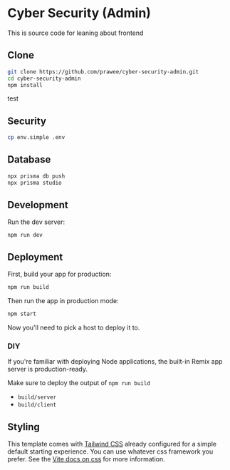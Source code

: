# Cyber Security (Admin)

This is source code for leaning about frontend
## Clone
```bash
git clone https://github.com/prawee/cyber-security-admin.git
cd cyber-security-admin
npm install
```
test
## Security
```bash
cp env.simple .env
```

## Database
```bash
npx prisma db push
npx prisma studio
```

## Development

Run the dev server:

```shellscript
npm run dev
```

## Deployment

First, build your app for production:

```sh
npm run build
```

Then run the app in production mode:

```sh
npm start
```

Now you'll need to pick a host to deploy it to.

### DIY

If you're familiar with deploying Node applications, the built-in Remix app server is production-ready.

Make sure to deploy the output of `npm run build`

- `build/server`
- `build/client`

## Styling

This template comes with [Tailwind CSS](https://tailwindcss.com/) already configured for a simple default starting experience. You can use whatever css framework you prefer. See the [Vite docs on css](https://vitejs.dev/guide/features.html#css) for more information.
